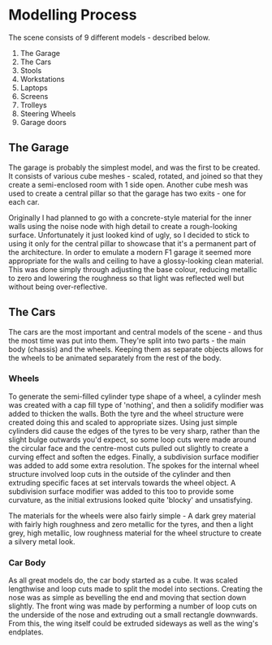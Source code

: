# Modelling Process

The scene consists of 9 different models - described below.
1. The Garage
2. The Cars
3. Stools
4. Workstations
5. Laptops
6. Screens
7. Trolleys
8. Steering Wheels
9. Garage doors

## The Garage

The garage is probably the simplest model, and was the first to be created. It consists of various cube meshes - scaled, rotated, and joined so that they create a semi-enclosed room with 1 side open. Another cube mesh was used to create a central pillar so that the garage has two exits - one for each car.

Originally I had planned to go with a concrete-style material for the inner walls using the noise node with high detail to create a rough-looking surface. Unfortunately it just looked kind of ugly, so I decided to stick to using it only for the central pillar to showcase that it's a permanent part of the architecture. In order to emulate a modern F1 garage it seemed more appropriate for the walls and ceiling to have a glossy-looking clean material. This was done simply through adjusting the base colour, reducing metallic to zero and lowering the roughness so that light was reflected well but without being over-reflective.

## The Cars

The cars are the most important and central models of the scene - and thus the most time was put into them.
They're split into two parts - the main body (chassis) and the wheels. Keeping them as separate objects allows for the wheels to be animated separately from the rest of the body.

### Wheels
To generate the semi-filled cylinder type shape of a wheel, a cylinder mesh was created with a cap fill type of 'nothing', and then a solidify modifier was added to thicken the walls. Both the tyre and the wheel structure were created doing this and scaled to appropriate sizes.
Using just simple cylinders did cause the edges of the tyres to be very sharp, rather than the slight bulge outwards you'd expect, so some loop cuts were made around the circular face and the centre-most cuts pulled out slightly to create a curving effect and soften the edges. Finally, a subdivision surface modifier was added to add some extra resolution.
The spokes for the internal wheel structure involved loop cuts in the outside of the cylinder and then extruding specific faces at set intervals towards the wheel object. A subdivision surface modifier was added to this too to provide some curvature, as the initial extrusions looked quite 'blocky' and unsatisfying.

The materials for the wheels were also fairly simple - A dark grey material with fairly high roughness and zero metallic for the tyres, and then a light grey, high metallic, low roughness material for the wheel structure to create a silvery metal look.

### Car Body
As all great models do, the car body started as a cube. It was scaled lengthwise and loop cuts made to split the model into sections. Creating the nose was as simple as bevelling the end and moving that section down slightly. The front wing was made by performing a number of loop cuts on the underside of the nose and extruding out a small rectangle downwards. From this, the wing itself could be extruded sideways as well as the wing's endplates.

